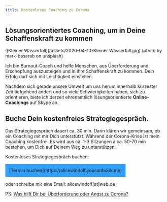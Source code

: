 ```yaml
--- 
title: Kostenloses Coaching zu Corona
---
```


## Lösungsorientiertes Coaching, um in Deine Schaffenskraft zu kommen
![Kleiner Wasserfall](/assets/2020-04-10-Kleiner Wasserfall.jpg)
(photo by mark-basarab on unsplash)

Ich bin Burnout-Coach und helfe Menschen, aus Überforderung und Erschöpfung auszusteigen und in ihre Schaffenskraft zu kommen. Dein Erfolg darf sich mit Leichtigkeit einstellen. 

Nachdem sich gerade unsere Umwelt um uns herum innerhalb kürzester Zeit tiefgehend ändert und so viele Schwierigkeiten haben, sich zu orientieren, biete ich derzeit ehrenamtlich lösungsorientierte **Online-Coachings** auf Skype an. 


## Buche Dein kostenfreies Strategiegespräch. 
Das Strategiegespräch dauert ca. 30 min. Darin klären wir gemeinsam, ob ein Coaching mit mir Dich unterstützt. Während der Corona-Krise ist mein Coaching kostenfrei. Es wird aus ca. 1-3 Sitzungen à ca. 50-70 min bestehen, um Dich auf Deinem Weg zu unterstützen. 

Kostenloses Strategiegespräch buchen: 

<span style='display:inline-block;padding:12px;background:#30A0ff'>
[Termin buchen](https://alicewindolf.youcanbook.me)
</span>

oder schreibe mir eine Email: alicewindolf[at]web.de 

PS: [Was hilft Dir bei Überforderung oder Angst zu Corona?](/2020/04/10/Corona-Was-hilft-Dir-bei-%C3%9Cberforderung-oder-Angst.html)

